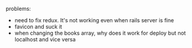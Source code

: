 problems:

+ need to fix redux. It's not working even when rails server is fine
+ favicon and suck it
+ when changing the books array, why does it work for deploy but not localhost and vice versa 
